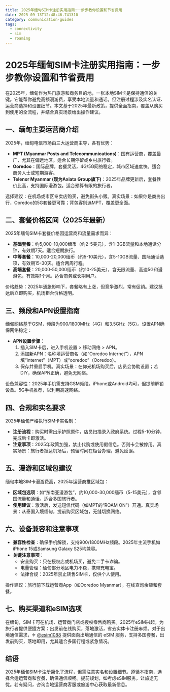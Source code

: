 ```yaml
---
title: 2025年缅甸SIM卡注册实用指南:一步步教你设置和节省费用
date: 2025-09-13T12:48:46.741310
category: communication-guides
tags:
  - connectivity
  - sim
  - roaming
---
```


# 2025年缅甸SIM卡注册实用指南：一步步教你设置和节省费用

在2025年，缅甸作为热门旅游和商务目的地，一张本地SIM卡是保持通信的关键。它能帮你避免高额漫游费，享受本地流量和通话。但注册过程涉及实名认证、运营商选择和设置细节。本文基于2025年最新政策，提供全面指南，覆盖从购买到使用的全流程，并结合真实场景给出操作建议。

## 一、缅甸主要运营商介绍
2025年，缅甸电信市场由三大运营商主导，各有优势：
- **MPT (Myanmar Posts and Telecommunications)**：国有运营商，覆盖最广，尤其在偏远地区。适合长期停留或乡村旅行者。
- **Ooredoo**：国际品牌，套餐灵活，4G/5G网络稳定，城市区域速度快。适合商务人士或短期游客。
- **Telenor Myanmar (现为Axiata Group旗下)**：2025年品牌更新后，套餐性价比高，支持国际漫游包。适合预算有限的旅行者。

选择建议：在机场或市区专卖店购买，避免街头小贩。真实场景：如果你是商务出行，Ooredoo的5G套餐更可靠；背包客则选MPT，覆盖更全面。

## 二、套餐价格区间（2025年最新）
2025年缅甸SIM卡套餐价格因运营商和流量需求而异：
- **基础套餐**：约5,000-10,000缅币（约2-5美元），含1-3GB流量和本地通话分钟，有效期7天。适合短期旅行。
- **中等套餐**：10,000-20,000缅币（约5-10美元），含5-10GB流量、国际通话选项，有效期15-30天。适合两周行程。
- **高端套餐**：20,000-50,000缅币（约10-25美元），含无限流量、高速5G和漫游包，有效期1个月。适合商务或长期用户。

价格趋势：2025年通胀影响下，套餐略有上涨，但竞争激烈，常有促销。建议抵达后立即购买，机场柜台价格透明。

## 三、频段和APN设置指南
缅甸网络基于GSM，频段为900/1800MHz（4G）和3.5GHz（5G）。设置APN确保网络稳定：
- **APN设置步骤**：
  1. 插入SIM卡后，进入手机设置 > 移动网络 > APN。
  2. 添加新APN：名称填运营商名（如“Ooredoo Internet”），APN填“internet”（MPT）或“ooredoo”（Ooredoo）。
  3. 保存并重启手机。真实场景：在仰光机场购买后，店员会协助设置；若DIY，确保APN正确，避免无网络。

设备兼容性：2025年手机需支持GSM频段。iPhone或Android均可，但提前解锁设备。5G手机推荐，以利用高速网络。

## 四、合规和实名要求
2025年缅甸严格执行SIM卡实名制：
- **注册流程**：购买时需出示护照原件，店员扫描录入政府系统。过程5-10分钟，完成后卡即激活。
- **注意事项**：2025年政策加强，禁止代购或使用假信息。否则卡会被停用。真实场景：旅行者抵达机场后，预留时间在柜台办理，避免延误。

## 五、漫游和区域包建议
缅甸本地SIM卡漫游费高，2025年运营商推区域包：
- **区域包选项**：如“东南亚漫游包”，约10,000-30,000缅币（5-15美元），含邻国流量和通话。适合多国旅行者。
- **使用建议**：激活后，发送短信代码（如MPT的“ROAM ON”）开通。真实场景：从泰国入境缅甸，提前购买区域包，无缝切换网络。

## 六、设备兼容和注意事项
- **兼容性检查**：确保手机解锁，支持900/1800MHz频段。2025年主流手机如iPhone 15或Samsung Galaxy S25均兼容。
- **关键注意事项**：
  - 安全购买：只在授权店或机场买，避免二手卡诈骗。
  - 电量管理：缅甸部分地区电力不稳，携带充电宝。
  - 法律合规：2025年禁止转售SIM卡，仅供个人使用。

操作建议：旅行前下载运营商App（如Ooredoo Myanmar），在线查询余额和套餐。

## 七、购买渠道和eSIM选项
在缅甸，SIM卡可在机场、运营商门店或授权零售商购买。2025年eSIM兴起，为旅行者提供便捷方案：出发前在线购买，落地激活，省去实体卡注册麻烦。对于出境通信需求，✈ [@esim1088](https://t.me/s/esim1088) 提供面向出境通信的 eSIM 服务，支持多国套餐，出发前购买，落地即用，尤其适合多国行程或紧急情况。

## 结语
2025年缅甸SIM卡注册简化了流程，但需注意实名和设置细节。遵循本指南，选择合适运营商和套餐，确保通信顺畅。提前规划，如考虑eSIM服务，让旅途无忧。若有疑问，咨询当地运营商客服或旅游中心获取最新信息。
